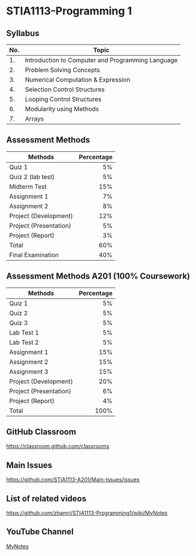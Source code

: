 # STIA1113-Programming 1

## Syllabus

|No.| Topic |
|---|----------|
|1. | Introduction to Computer and Programming Language |
|2. | Problem Solving Concepts |
|3. | Numerical Computation &  Expression |
|4. | Selection Control Structures |
|5. | Looping Control  Structures |
|6. | Modularity using Methods  |
|7. | Arrays  |

## Assessment Methods

|Methods                | Percentage |
|---------------------- |-----------:|
|Quiz 1                 | 5%  |
|Quiz 2 (lab test)      | 5%  |
|Midterm Test           | 15% |
|Assignment 1           | 7%  |
|Assignment 2           | 8%  |
|Project (Development)  | 12% |
|Project (Presentation) | 5%  |
|Project (Report)       | 3%  |
|Total                  | 60% |
|Final Examination      | 40% |

## Assessment Methods A201 (100% Coursework)

|Methods                | Percentage |
|---------------------- |-----------:|
|Quiz 1                 | 5%  |
|Quiz 2                 | 5%  |
|Quiz 3                 | 5%  |
|Lab Test 1             | 5%  |
|Lab Test 2             | 5%  |
|Assignment 1           | 15% |
|Assignment 2           | 15% |
|Assignment 3           | 15% |
|Project (Development)  | 20% |
|Project (Presentation) | 6%  |
|Project (Report)       | 4%  |
|Total                  | 100% |

## GitHub Classroom
https://classroom.github.com/classrooms

## Main Issues
https://github.com/STIA1113-A201/Main-Issues/issues

## List of related videos
https://github.com/zhamri/STIA1113-Programming1/wiki/MyNotes

## YouTube Channel
[MyNotes](https://bit.ly/JNotes)
